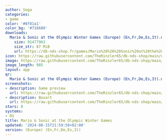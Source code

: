 ```yaml
---
author: Sega
categories:
- game
color: '#8f81a1'
color_bg: '#716680'
downloads:
  Mario & Sonic at the Olympic Winter Games (Europe) (En,Fr,De,Es,It).nds:
    size: 91477963
    size_str: 87 MiB
    url: https://db-nds-shop.fr/games/Mario%20%26%20Sonic%20at%20the%20Olympic%20Winter%20Games%20%28Europe%29%20%28En%2CFr%2CDe%2CEs%2CIt%29.zip
icon: https://raw.githubusercontent.com/TheRinzler65/db-nds-shop/main/docs/assets/images/icons/mario%26sonicwinterjo.png
image: https://raw.githubusercontent.com/TheRinzler65/db-nds-shop/main/docs/assets/images/icons/mario%26sonicwinterjo.png
image_length: 985
layout: app
qr:
  Mario & Sonic at the Olympic Winter Games (Europe) (En,Fr,De,Es,It).nds: https://db-nds-shop.fr/assets/images/qr/mario--sonic-at-the-olympic-winter-games-europe-enfrdeesit-nds.png
screenshots:
- description: Game preview
  url: https://raw.githubusercontent.com/TheRinzler65/db-nds-shop/main/docs/assets/images/screenshots/mario%26sonicwinterjo/mario%26sonicwinterjo.png
- description: Boxart
  url: https://raw.githubusercontent.com/TheRinzler65/db-nds-shop/main/docs/assets/images/boxart/Mario%20%26%20Sonic%20at%20the%20Olympic%20Winter%20Games%20(Europe)%20(En%2CFr%2CDe%2CEs%2CIt).nds.png
stars: 0
systems:
- DS
title: Mario & Sonic at the Olympic Winter Games
updated: '2024-08-15T21:59:58+02:00'
version: (Europe) (En,Fr,De,Es,It)
---
```

